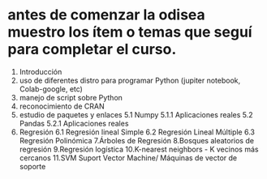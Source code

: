 # antes de comenzar la odisea muestro los ítem o temas que seguí para completar el curso.

1. Introducción
2. uso de diferentes distro para programar Python (jupiter notebook, Colab-google, etc)
3. manejo de script sobre Python
4. reconocimiento de CRAN
5. estudio de paquetes y enlaces
     5.1 Numpy
       5.1.1 Aplicaciones reales
     5.2 Pandas
       5.2.1 Aplicaciones reales
6. Regresión
     6.1 Regresión lineal Simple
     6.2 Regresión Lineal Múltiple
     6.3 Regresión Polinómica
7.Árboles de Regresión
8.Bosques aleatorios de regresión
9.Regresión logística
10.K-nearest neighbors - K vecinos más cercanos
11.SVM Suport Vector Machine/ Máquinas de vector de soporte
